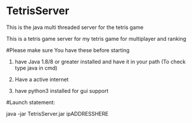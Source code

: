 # TetrisServer
This is the java multi threaded server for the tetris game 

This is a tetris game server for my tetris game for multiplayer and ranking

#Please make sure You have these before starting 

1. have Java 1.8/8 or greater installed and have it in your path (To check type java in cmd)

2. Have a active internet 

3. have python3 installed for gui support

#Launch statement:

java -jar TetrisServer.jar ipADDRESSHERE

